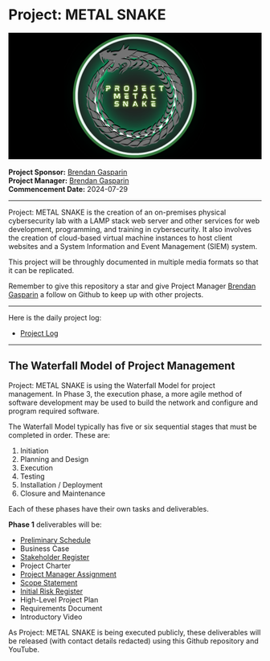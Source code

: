  # Project: METAL SNAKE 
 
 <img src="./images/Project-METAL-SNAKE-logo-github-cover.png" alt="Project METAL SNAKE logo" />  

**Project Sponsor:** [Brendan Gasparin](https://linktr.ee/brendangasparin)  
**Project Manager:** [Brendan Gasparin](https://linktr.ee/brendangasparin)  
**Commencement Date:** 2024-07-29  

---

Project: METAL SNAKE is the creation of an on-premises physical cybersecurity lab with a LAMP stack web server and other services for web development, programming, and training in cybersecurity. It also involves the creation of cloud-based virtual machine instances to host client websites and a System Information and Event Management (SIEM) system.  

This project will be throughly documented in multiple media formats so that it can be replicated.  

Remember to give this repository a star and give Project Manager [Brendan Gasparin](https://github.com/brendangasparin) a follow on Github to keep up with other projects.    

---

Here is the daily project log:
- [Project Log](./project-log/log.md)  

---

## The Waterfall Model of Project Management

Project: METAL SNAKE is using the Waterfall Model for project management. In Phase 3, the execution phase, a more agile method of software development may be used to build the network and configure and program required software.  

The Waterfall Model typically has five or six sequential stages that must be completed in order. These are:  

1. Initiation  
2. Planning and Design  
3. Execution  
4. Testing  
5. Installation / Deployment  
6. Closure and Maintenance  

Each of these phases have their own tasks and deliverables.  

**Phase 1** deliverables will be: 
- [Preliminary Schedule](./docs/phase-1.0/METAL-SNAKE-Preliminary-Schedule.pdf)
- Business Case  
- [Stakeholder Register](./docs/phase-1.0/METAL-SNAKE-Stakeholder-Register.pdf)  
- Project Charter  
- [Project Manager Assignment](./docs/phase-1.0/METAL-SNAKE-Project-Manager-Assignment.pdf)  
- [Scope Statement](./docs/phase-1.0/METAL-SNAKE-Scope-Statement.pdf)  
- [Initial Risk Register](./docs/phase-1.0/METAL-SNAKE-Risk-Register.pdf)  
- High-Level Project Plan  
- Requirements Document  
- Introductory Video  

As Project: METAL SNAKE is being executed publicly, these deliverables will be released (with contact details redacted) using this Github repository and YouTube.  